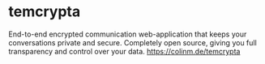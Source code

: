 # temcrypta
End-to-end encrypted communication web-application that keeps your conversations private and secure. Completely open source, giving you full transparency and control over your data. https://colinm.de/temcrypta
